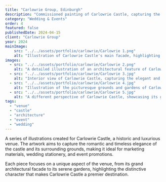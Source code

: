```yaml
---
title: "Carlowrie Group, Edinburgh"
description: "Commissioned painting of Carlowrie Castle, capturing the elegance of the luxury venue for the Carlowrie Group, Scotland. (Acrylic ink on watercolour paper)"
category: "Wedding & Events"
order: 4
featured: false
publishedDate: 2024-04-15
client: "Carlowrie Group"
year: 2024
mainImage:
    src: "../../assets/portfolio/carlowrie/Carlowrie 1.png"
    alt: "Illustration of Carlowrie Castle's main facade, highlighting its historic architecture"
images:
  - src: "../../assets/portfolio/carlowrie/Carlowrie 2.png"
    alt: "A detailed illustration of an architectural feature of Carlowrie Castle"
  - src: "../../assets/portfolio/carlowrie/Carlowrie 3.jpg"
    alt: "Interior view of Carlowrie Castle, capturing the elegant and historic atmosphere"
  - src: "../../assets/portfolio/carlowrie/Carlowrie 4.jpg"
    alt: "Illustration of the picturesque grounds and gardens of Carlowrie Castle"
  - src: "../../assets/portfolio/carlowrie/Carlowrie 5.jpg"
    alt: "A different perspective of Carlowrie Castle, showcasing its grandeur"
tags:
  - "venue"
  - "castle"
  - "architecture"
  - "event"
  - "wedding"
---
```


A series of illustrations created for Carlowrie Castle, a historic and luxurious venue. The artwork aims to capture the romantic and timeless elegance of the castle and its surrounding grounds, making it ideal for marketing materials, wedding stationery, and event promotions.

Each piece focuses on a unique aspect of the venue, from its grand architectural facade to its serene gardens, highlighting the distinctive character that makes Carlowrie Castle a premier destination.

